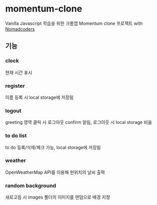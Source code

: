 # momentum-clone

Vanilla Javascript 학습을 위한 크롬앱 Momentum clone 프로젝트 with [Nomadcoders](https://nomadcoders.co/javascript-for-beginners)


## 기능

### clock
현재 시간 표시

### register
이름 등록 시 local storage에 저장됨

### logout
greeting 영역 클릭 시 로그아웃 confirm 알림, 로그아웃 시 local storage 비움

### to do list
to do 등록/삭제/체크 가능, local storage에 저장됨

### weather
OpenWeatherMap API를 이용해 현위치의 날씨 출력

### random background
새로고침 시 images 폴더의 이미지를 랜덤으로 배경 지정
